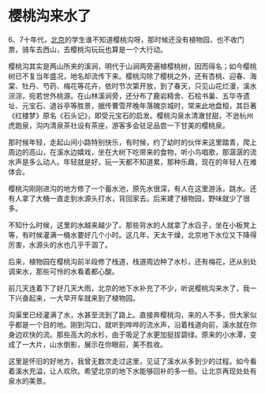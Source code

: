 # 樱桃沟来水了

6、7十年代，[北京](http://you.ctrip.com/place/beijing1.html#ctm_ref=gs_290602_3069921_1_l)的学生谁不知道樱桃沟呀，那时候还没有植物园，也不收门票，骑车去西山，去樱桃沟玩玩也算是一个大行动。

樱桃沟其实是两山所夹的溪涧，明代于山涧两旁遍植樱桃树，因而得名；如今樱桃树已不复当年盛况，地名却流传下来。樱桃沟除了樱桃之外，还有杏桃、迎春、海棠、牡丹、芍药、梅花等花卉，依时节次第开放，到了春天，只见山花烂漫，溪水淙淙，宛若世外桃源。在山林溪涧旁，还分布了鹿岩精舍、石桧书巢、五华寺遗址、元宝石、退谷亭等胜景，据传曹雪芹晚年落魄京城时，常来此地盘桓，其巨著《红楼梦》原名《石头记》，即受元宝石的启发。樱桃沟泉水清澈甘甜，不逊杭州虎跑泉，沟内清泉茶社设有茶座，游客多会驻足品尝一下甘美的樱桃泉。

那时候年轻，走起山间小路特别快乐，有时候，约了幼时的伙伴来这里踏青，爬上周边的高山，在溪水边嬉戏，坐在大树下吃带来的食物，听小鸟唱歌，那潺潺的流水声是多么动人。年轻就是好，玩一天都不知道累，那种乐趣，现在的年轻人在难体会。

樱桃沟刚刚进沟的地方修了一个蓄水池，原先水很深，有人在这里游泳，跳水。还有人拿了大桶一直走到水源头打水，背回家去。后来建了植物园，野味就少了很多。

不知什么时候，这里的水越来越少了。那些背水的人就拿了水舀子，坐在小板凳上等，有时候灌满一桶水要好几个小时。这几年，天太干燥，北京地下水位又下降得厉害，水源头的水也几乎干涸了。

后来，植物园在樱桃沟前半段修了栈道，栈道周边种了水杉，还有梅花，还从别处调来水，那些可怜的水看着都心酸。

前几天连着下了好几天大雨，北京的地下水补充了不少，听说樱桃沟来水了，我一下兴奋起来，一大早开车就来到了植物园。

沟渠里已经灌满了水，水甚至流到了路上。直接奔樱桃沟，来的人不多，但大家似乎都是一个目的地。刚到沟口，就听到哗哗的流水声，沿着栈道向前，溪水就在你身边欢快的流。那些高大的水杉，由于吸足了水更加挺拔碧绿。原来的小水潭，变成了一大片，山水倒影，展示在你眼前，美不胜收。

这里是怀旧的好地方，我曾无数次走过这里，见证了溪水从多到少的过程。如今看着溪水充溢，让人欢欣。希望北京的地下水能够回补的多一些。让北京再现处处有泉水的美景。
